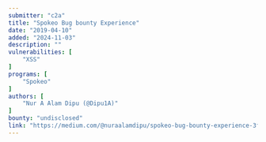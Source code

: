 ```yaml
---
submitter: "c2a"
title: "Spokeo Bug bounty Experience"
date: "2019-04-10"
added: "2024-11-03"
description: ""
vulnerabilities: [
    "XSS"
]
programs: [
    "Spokeo"
]
authors: [
    "Nur A Alam Dipu (@Dipu1A)"
]
bounty: "undisclosed"
link: "https://medium.com/@nuraalamdipu/spokeo-bug-bounty-experience-3f5caba52416"
---
```





